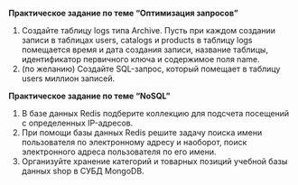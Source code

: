 __Практическое задание по теме “Оптимизация запросов”__
1. Создайте таблицу logs типа Archive. Пусть при каждом создании записи в таблицах users, catalogs и products в таблицу logs помещается время и дата создания записи, название таблицы, идентификатор первичного ключа и содержимое поля name.
2. (по желанию) Создайте SQL-запрос, который помещает в таблицу users миллион записей.

__Практическое задание по теме “NoSQL”__
1. В базе данных Redis подберите коллекцию для подсчета посещений с определенных IP-адресов.
2. При помощи базы данных Redis решите задачу поиска имени пользователя по электронному адресу и наоборот, поиск электронного адреса пользователя по его имени.
3. Организуйте хранение категорий и товарных позиций учебной базы данных shop в СУБД MongoDB.
